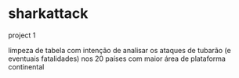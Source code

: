 # sharkattack
 project 1

limpeza de tabela com intenção de analisar os ataques de tubarão (e eventuais fatalidades) nos 20 países com maior área de plataforma continental
